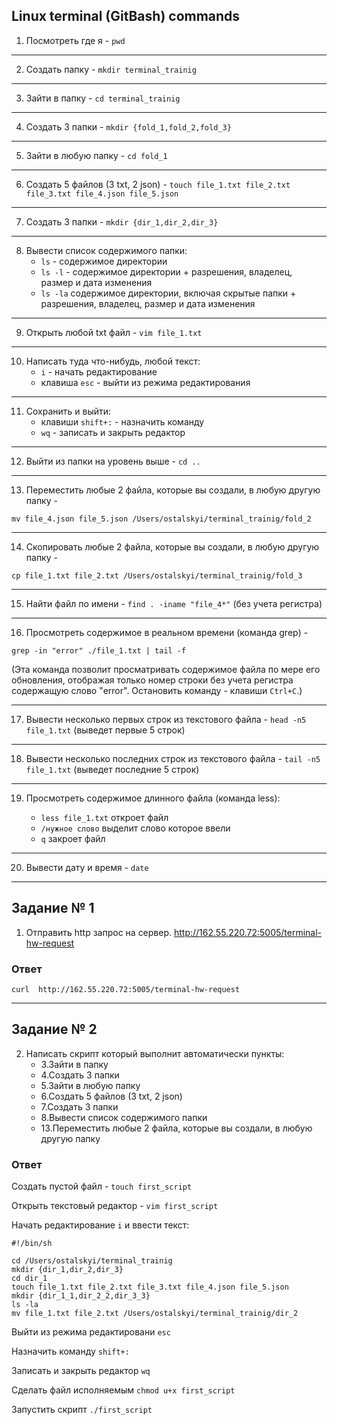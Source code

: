 ## Linux terminal (GitBash) commands ##
1. Посмотреть где я - `pwd`

---

2. Создать папку - `mkdir terminal_trainig`

---

3. Зайти в папку - `cd terminal_trainig`

---

4. Создать 3 папки - `mkdir {fold_1,fold_2,fold_3}`

---

5. Зайти в любую папку - `cd fold_1` 

---

6. Создать 5 файлов (3 txt, 2 json) - `touch file_1.txt file_2.txt file_3.txt file_4.json file_5.json`

---

7. Создать 3 папки - `mkdir {dir_1,dir_2,dir_3}`

---

8. Вывести список содержимого папки:
    - `ls` - содержимое директории  
    - `ls -l` - содержимое директории + разрешения, владелец, размер и дата изменения 
    - `ls -la` содержимое директории, включая скрытые папки + разрешения, владелец, размер и дата изменения

---

9. Открыть любой txt файл - `vim file_1.txt` 

---

10. Hаписать туда что-нибудь, любой текст:
    - `i` - начать редактирование 
    - клавишa `esc` - выйти из режима редактирования   

---

11. Cохранить и выйти:
    - клавиши `shift+:` - назначить команду
    - `wq` - записать и закрыть редактор 

---

12. Выйти из папки на уровень выше - `cd ..`

---

13. Переместить любые 2 файла, которые вы создали, в любую другую папку - 

`mv file_4.json file_5.json /Users/ostalskyi/terminal_trainig/fold_2`

---

14. Скопировать любые 2 файла, которые вы создали, в любую другую папку -  

`cp file_1.txt file_2.txt /Users/ostalskyi/terminal_trainig/fold_3`

---

15. Найти файл по имени - `find . -iname "file_4*"` (без учета регистра)

---

16. Просмотреть содержимое в реальном времени (команда grep) -
 
 `grep -in "error" ./file_1.txt | tail -f`
 
 (Эта команда позволит просматривать содержимое файла по мере его обновления, отображая только номер строки без учета регистра содержащую слово "error". Остановить команду - клавиши `Ctrl+C`.) 

---

17. Вывести несколько первых строк из текстового файла - `head -n5 file_1.txt` (выведет первые 5 строк) 

---

18. Вывести несколько последних строк из текстового файла - `tail -n5 file_1.txt` (выведет последние 5 строк)

---

19. Просмотреть содержимое длинного файла (команда less):
   
    - `less file_1.txt` откроет файл 
    - `/нужное слово` выделит слово которое ввели 
    - `q` закроет файл 

---

20. Вывести дату и время - `date` 

---

## Задание № 1 ##
1. Отправить http запрос на сервер. http://162.55.220.72:5005/terminal-hw-request  
### Ответ ###

`curl  http://162.55.220.72:5005/terminal-hw-request`

---
## Задание № 2 ##
2. Написать скрипт который выполнит автоматически пункты:
   - 3.Зайти в папку
   - 4.Создать 3 папки
   - 5.Зайти в любую папку 
   - 6.Создать 5 файлов (3 txt, 2 json)
   - 7.Создать 3 папки
   - 8.Вывести список содержимого папки
   - 13.Переместить любые 2 файла, которые вы создали, в любую другую папку
### Ответ ###

Создать пустой файл - `touch first_script`

Открыть текстовый редактор - `vim first_script`

Начать редактирование `i` и ввести текст:   

``` 
#!/bin/sh

cd /Users/ostalskyi/terminal_trainig
mkdir {dir_1,dir_2,dir_3}
cd dir_1
touch file_1.txt file_2.txt file_3.txt file_4.json file_5.json
mkdir {dir_1_1,dir_2_2,dir_3_3}
ls -la
mv file_1.txt file_2.txt /Users/ostalskyi/terminal_trainig/dir_2
 ```

Выйти из режима редактировани `esc`

Назначить команду `shift+:`

Записать и закрыть редактор `wq` 

Сделать файл исполняемым `chmod u+x first_script`

Запустить скрипт `./first_script`
